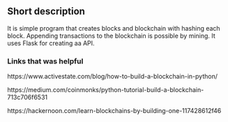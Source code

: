 <h2> Short description </h1>
<p>It is simple program that creates blocks and blockchain with hashing each block. Appending transactions to the blockchain is possible by mining. It uses Flask for creating aa API.</p>

<h3>Links that was helpful</h3>
<p>https://www.activestate.com/blog/how-to-build-a-blockchain-in-python/ </p>
<p>https://medium.com/coinmonks/python-tutorial-build-a-blockchain-713c706f6531 </p>
<p>https://hackernoon.com/learn-blockchains-by-building-one-117428612f46</p>
